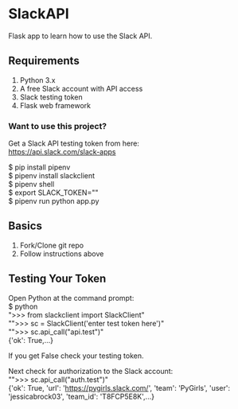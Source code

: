 # SlackAPI

Flask app to learn how to use the Slack API.

## Requirements
1. Python 3.x
2. A free Slack account with API access
3. Slack testing token
4. Flask web framework

### Want to use this project?

Get a Slack API testing token from here:<br />
https://api.slack.com/slack-apps

$ pip install pipenv<br />
$ pipenv install slackclient<br />
$ pipenv shell<br />
$ export SLACK_TOKEN="<your token goes here>"<br />
$ pipenv run python app.py



## Basics

1. Fork/Clone git repo
2. Follow instructions above

## Testing Your Token

Open Python at the command prompt:<br />
$ python<br />
">>> from slackclient import SlackClient"<br />
"">>> sc = SlackClient('enter test token here')"<br />
"">>> sc.api_call("api.test")"<br />
{'ok': True,...}

If you get False check your testing token.

Next check for authorization to the Slack account:<br />
"">>> sc.api_call("auth.test")"<br />
{'ok': True, 'url': 'https://pygirls.slack.com/', 'team': 'PyGirls', 'user':  'jessicabrock03', 'team_id': 'T8FCP5E8K',...}

